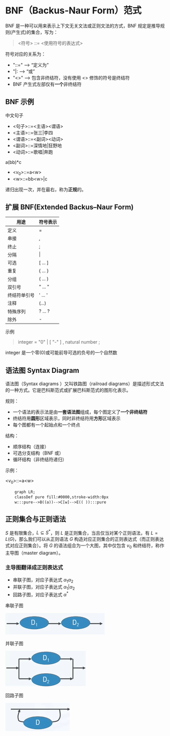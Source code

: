 # BNF（Backus-Naur Form）范式

BNF 是一种可以用来表示上下文无关文法或正则文法的方式，BNF 规定是推导规则(产生式)的集合，写为：

> <符号> ::= <使用符号的表达式>

符号对应的关系为：

- "::=" --> “定义为”
- "|: --> “或”
- "<>" --> 包含非终结符，没有使用 <> 修饰的符号是终结符
- BNF 产生式左部仅有**一个**非终结符

## BNF 示例

中文句子

- <句子>::=<主语><谓语>
- <主语>::=张三|李四
- <谓语>::=<副词><动词>
- <副词>::=深情地|狂野地
- <动词>::=歌唱|奔跑

a(bb)\*c

- <$v_0$>::=a\<w\>
- \<w\>::=bb\<w\>|c

递归出现一次，并在最右，称为**正规**的。

## 扩展 BNF(Extended Backus–Naur Form)

| 用途         | 符号表示 |
| ------------ | -------- |
| 定义         | =        |
| 串接         | ,        |
| 终止         | ;        |
| 分隔         | \|       |
| 可选         | [ ... ]  |
| 重复         | { ... }  |
| 分组         | ( ... )  |
| 双引号       | " ... "  |
| 终结符单引号 | ' ... '  |
| 注释         | (_..._)  |
| 特殊序列     | ? ... ?  |
| 除外         | -        |

示例

> integer = "0" | [ "-" ] , natural number ;

integer 是一个零(0)或可能前导可选的负号的一个自然数

## 语法图 Syntax Diagram

语法图（Syntax diagrams ）又叫铁路图（railroad diagrams）是描述形式文法的一种方式。它是巴科斯范式或扩展巴科斯范式的图形化表示。

规则：

- 一个语法的表示法是由**一套语法图**组成，每个图定义了**一个非终结符**
- 终结符用**圆形**区域表示，同时非终结符用**方形**区域表示
- 每个图都有一个起始点和一个终点

结构：

- 顺序结构（连接）
- 可选分支结构（BNF 或）
- 循环结构（非终结符递归）

示例：

<$v_0$>::=a\<w\>

```mermaid
    graph LR;
    classDef pure fill:#0000,stroke-width:0px
    w:::pure-->B((a))-->C[w]-->E(( )):::pure
```

## 正则集合与正则语法

$S$ 是有限集合，$L\subseteq S^*$，则 $L$ 是正则集合，当且仅当对某个正则语法，有 $L=L(G)$，那么我们可以从正则语法 $G$ 构造对应正则集合的正则表达式（而正则表达式对应正则集合）。将 $G$ 的语法组合为一个大图，其中仅包含 $v_0$ 和终结符，称作主导图（master diagram）。

### 主导图翻译成正则表达式

- 串联子图，对应子表达式 $\alpha_1 \alpha_2$
- 并联子图，对应子表达式 $\alpha_1 | \alpha_2$
- 回路子图，对应子表达式 $\alpha^*$

串联子图

![图 2](images/6fa547b440aeb123979522d6e2ea0987fa284da2c3220005ea9d9f6069efbcc7--05062.png)

并联子图

![图 3](images/8c932668dd71ebd25bc6f8ebc02993e6de68f4116d24d310a1d83f21665430ee--37295.png)

回路子图

![图 1](images/bcd9b79c0bbdf7607367cd0176897e22bc3400dfec2de2cf91b7eb9da3a547f2--56614.png)
